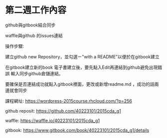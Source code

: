 # 第二週工作內容

github與gitbook結合同步

waffle與github 的issues連結

操作步驟:

建立github new Repository，並勾選ㄧ"with a README"以便於在gitbook建立

在gitbook建立新的book
電子書建立後，要先點入Edit再連結到github避免出現錯誤
輸入同步github倉儲連結。

要確保是否連結成功就點入gitbook裡面，更改或新增readme.md ，成功的話兩邊就會同步

課程網址: https://wordpress-2015course.rhcloud.com/?p=256 

github reposit: https://github.com/40223101/2015cda_g1

waffle: https://waffle.io/40223101/2015cda_g1

gitbook: https://www.gitbook.com/book/40223101/2015cda_g1/details